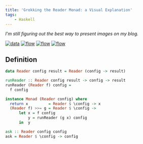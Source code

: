 ```yaml
---
title: 'Grokking the Reader Monad: a Visual Explanation'
tags:
    - Haskell
---
```


_I'm still figuring out the best way to present images on my blog._

<!-- more -->

[![data](/img/reader/data.png)](/img/reader/data.png)
[![flow](/img/reader/flow.png)](/img/reader/flow.png)
[![flow](/img/reader/monad.png)](/img/reader/ask.png)
[![flow](/img/reader/ask.png)](/img/reader/ask.png)

## Definition
```haskell
data Reader config result = Reader (config -> result)

runReader :: Reader config result -> config -> result
runReader (Reader f) config =
  f config

instance Monad (Reader config) where
  return x         = Reader $ \config -> x
  (Reader f) >>= g = Reader $ \config ->
      let x = f config
          y = runReader (g x) config
      in  y

ask :: Reader config config
ask = Reader $ \config -> config
```

